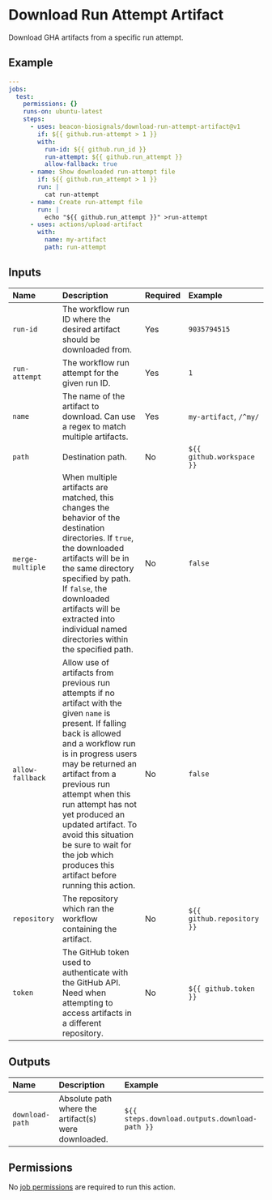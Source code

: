 # Download Run Attempt Artifact

Download GHA artifacts from a specific run attempt.

## Example

```yaml
---
jobs:
  test:
    permissions: {}
    runs-on: ubuntu-latest
    steps:
      - uses: beacon-biosignals/download-run-attempt-artifact@v1
        if: ${{ github.run-attempt > 1 }}
        with:
          run-id: ${{ github.run_id }}
          run-attempt: ${{ github.run_attempt }}
          allow-fallback: true
      - name: Show downloaded run-attempt file
        if: ${{ github.run_attempt > 1 }}
        run: |
          cat run-attempt
      - name: Create run-attempt file
        run: |
          echo "${{ github.run_attempt }}" >run-attempt
      - uses: actions/upload-artifact
        with:
          name: my-artifact
          path: run-attempt
```

## Inputs

| Name                 | Description | Required | Example |
|:---------------------|:------------|:---------|:--------|
| `run-id`             | The workflow run ID where the desired artifact should be downloaded from. | Yes | `9035794515` |
| `run-attempt`        | The workflow run attempt for the given run ID. | Yes | `1` |
| `name`               | The name of the artifact to download. Can use a regex to match multiple artifacts. | Yes | `my-artifact`, `/^my/` |
| `path`               | Destination path. | No | `${{ github.workspace }}` |
| `merge-multiple`     | When multiple artifacts are matched, this changes the behavior of the destination directories. If `true`, the downloaded artifacts will be in the same directory specified by path. If `false`, the downloaded artifacts will be extracted into individual named directories within the specified path. | No | `false` |
| `allow-fallback`     | Allow use of artifacts from previous run attempts if no artifact with the given `name` is present. If falling back is allowed and a workflow run is in progress users may be returned an artifact from a previous run attempt when this run attempt has not yet produced an updated artifact. To avoid this situation be sure to wait for the job which produces this artifact before running this action. | No | `false` |
| `repository`         | The repository which ran the workflow containing the artifact. | No | `${{ github.repository }}` |
| `token`              | The GitHub token used to authenticate with the GitHub API. Need when attempting to access artifacts in a different repository. | No | `${{ github.token }}` |

## Outputs

| Name   | Description | Example |
|:-------|:------------|:--------|
| `download-path` | Absolute path where the artifact(s) were downloaded. | `${{ steps.download.outputs.download-path }}` |

## Permissions

No [job permissions](https://docs.github.com/en/actions/using-jobs/assigning-permissions-to-jobs) are required to run this action.
